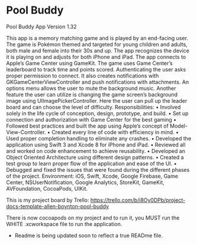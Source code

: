 # Pool Buddy

Pool Buddy App
Version 1.32

This app is a memory matching game and is played by an end-facing user. The game is Pokémon themed and
targeted for young children and adults, both male and female into their 30s and up. The app recognizes the device it
is playing on and adjusts for both iPhone and iPad. The app connects to Apple’s Game Center using GameKit. The
game uses Game Center’s leaderboard to track time and points scored. Authenticating the user asks proper
permission to connect. It also creates notifications with GKGameCenterViewController and push notifications with
attachments. An options menu allows the user to mute the background music. Another feature the user can utilize is
changing the game screen’s background image using UIImagePickerController. Here the user can pull up the leader
board and can choose the level of difficulty.
Responsibilities:
• Involved solely in the life cycle of conception, design, prototype, and build.
• Set up connection and authorization with Game Center for the best gaming
• Followed best practices and built the app using Apple’s concept of Model-View-Controller.
• Created every line of code with efficiency in mind.
• Used proper completion handling to eliminate any crashes.
• Developed the application using Swift 3 and Xcode 8 for iPhone and iPad.
• Reviewed all and worked on code enhancement to achieve reusability.
• Developed an Object Oriented Architecture using different design patterns.
• Created a test group to learn proper flow of the application and ease of the UI.
• Debugged and fixed the issues that were found during the different phases of the project.
Environment: iOS, Swift, Xcode, Google Firebase, Game Center, NSUserNotification, Google Analytics, StoreKit,
GameKit, AVFoundation, CocoaPods, UIKit.

This is my project board by Trello: https://trello.com/b/i8Oy0DPb/project-docs-template-allen-boynton-pool-buddy

There is now cocoapods on my project and to run it, you MUST run the WHITE .xcworkspace file to run the application.

* Readme is being updated soon to reflect a true READme file.
